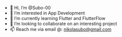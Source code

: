 - 👋 Hi, I’m @Subo-00
- 👀 I’m interested in App Development
- 🌱 I’m currently learning Flutter and FlutterFlow
- 💞️ I’m looking to collaborate on an interesting project
- 📫 Reach me via email @: nikolasubo@gmail.com

<!---
Subo-00/Subo-00 is a ✨ special ✨ repository because its `README.md` (this file) appears on your GitHub profile.
You can click the Preview link to take a look at your changes.
--->
